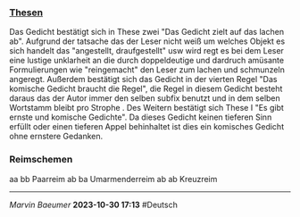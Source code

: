 ### [Thesen](Deutsch/1%20Die%2010%20Thesen) 
Das Gedicht bestätigt sich in These zwei "Das Gedicht zielt auf das lachen ab". Aufgrund der tatsache das der Leser nicht weiß um welches Objekt es sich handelt das "angestellt, draufgestellt" usw wird regt es bei dem Leser eine lustige unklarheit an die durch doppeldeutige und dardruch amüsante Formulierungen wie "reingemacht" den Leser zum lachen und schmunzeln angeregt. Außerdem bestätigt sich das Gedicht in der vierten Regel "Das komische Gedicht braucht die Regel", die Regel in diesem Gedicht besteht daraus das der Autor immer den selben subfix benutzt und in dem selben Wortstamm bleibt pro Strophe . Des Weitern bestätigt sich These I "Es gibt ernste und komische Gedichte". Da dieses Gedicht keinen tieferen Sinn erfüllt oder einen tieferen Appel behinhaltet ist dies ein komisches Gedicht ohne ernstere Gedanken.
### Reimschemen
aa bb Paarreim
ab ba Umarmenderreim
ab ab Kreuzreim

---
*Marvin Baeumer* **2023-10-30 17:13** #Deutsch